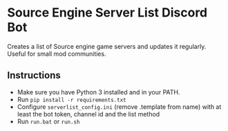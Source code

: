 # Source Engine Server List Discord Bot
Creates a list of Source engine game servers and updates it regularly. Useful for small mod communities.

## Instructions
- Make sure you have Python 3 installed and in your PATH.
- Run `pip install -r requirements.txt`
- Configure `serverlist_config.ini` (remove .template from name) with at least the bot token, channel id and the list method
- Run `run.bat` or `run.sh`
